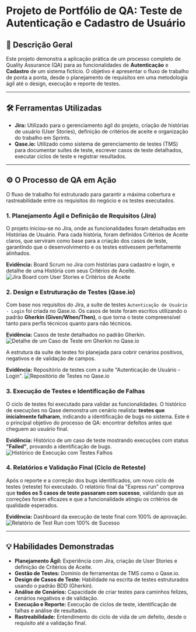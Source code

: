 # Projeto de Portfólio de QA: Teste de Autenticação e Cadastro de Usuário

## 📜 Descrição Geral
Este projeto demonstra a aplicação prática de um processo completo de Quality Assurance (QA) para as funcionalidades de **Autenticação** e **Cadastro** de um sistema fictício. O objetivo é apresentar o fluxo de trabalho de ponta a ponta, desde o planejamento de requisitos em uma metodologia ágil até o design, execução e reporte de testes.

---

## 🛠️ Ferramentas Utilizadas
* **Jira:** Utilizado para o gerenciamento ágil do projeto, criação de histórias de usuário (User Stories), definição de critérios de aceite e organização do trabalho em Sprints.
* **Qase.io:** Utilizado como sistema de gerenciamento de testes (TMS) para documentar suítes de teste, escrever casos de teste detalhados, executar ciclos de teste e registrar resultados.

---

## ⚙️ O Processo de QA em Ação

O fluxo de trabalho foi estruturado para garantir a máxima cobertura e rastreabilidade entre os requisitos do negócio e os testes executados.

### 1. Planejamento Ágil e Definição de Requisitos (Jira)
O projeto iniciou-se no Jira, onde as funcionalidades foram detalhadas em Histórias de Usuário. Para cada história, foram definidos Critérios de Aceite claros, que serviram como base para a criação dos casos de teste, garantindo que o desenvolvimento e os testes estivessem perfeitamente alinhados.

**Evidência:** Board Scrum no Jira com histórias para cadastro e login, e detalhe de uma História com seus Critérios de Aceite.
![Jira Board com User Stories e Critérios de Aceite](http://googleusercontent.com/file_content/4)

### 2. Design e Estruturação de Testes (Qase.io)
Com base nos requisitos do Jira, a suíte de testes `Autenticação de Usuário - Login` foi criada no Qase.io. Os casos de teste foram escritos utilizando o padrão **Gherkin (Given/When/Then)**, o que torna o teste compreensível tanto para perfis técnicos quanto para não técnicos.

**Evidência:** Casos de teste detalhados no padrão Gherkin.
![Detalhe de um Caso de Teste em Gherkin no Qase.io](http://googleusercontent.com/file_content/2)

A estrutura da suíte de testes foi planejada para cobrir cenários positivos, negativos e de validação de campos.

**Evidência:** Repositório de testes com a suíte "Autenticação de Usuário - Login".
![Repositório de Testes no Qase.io](http://googleusercontent.com/file_content/3)

### 3. Execução de Testes e Identificação de Falhas
O ciclo de testes foi executado para validar as funcionalidades. O histórico de execuções no Qase demonstra um cenário realista: **testes que inicialmente falharam**, indicando a identificação de bugs no sistema. Este é o principal objetivo do processo de QA: encontrar defeitos antes que cheguem ao usuário final.

**Evidência:** Histórico de um caso de teste mostrando execuções com status **"Failed"**, provando a identificação de bugs.
![Histórico de Execução com Testes Falhos](http://googleusercontent.com/file_content/0)

### 4. Relatórios e Validação Final (Ciclo de Reteste)
Após o reporte e a correção dos bugs identificados, um novo ciclo de testes (reteste) foi executado. O relatório final da "Express run" comprova que **todos os 5 casos de teste passaram com sucesso**, validando que as correções foram eficazes e que a funcionalidade atingiu os critérios de qualidade esperados.

**Evidência:** Dashboard da execução de teste final com 100% de aprovação.
![Relatório de Test Run com 100% de Sucesso](http://googleusercontent.com/file_content/1)

---

## 💡 Habilidades Demonstradas
* **Planejamento Ágil:** Experiência com Jira, criação de User Stories e definição de Critérios de Aceite.
* **Gestão de Testes:** Domínio de ferramentas de TMS como o Qase.io.
* **Design de Casos de Teste:** Habilidade na escrita de testes estruturados usando o padrão BDD (Gherkin).
* **Análise de Cenários:** Capacidade de criar testes para caminhos felizes, cenários negativos e de validação.
* **Execução e Reporte:** Execução de ciclos de teste, identificação de falhas e análise de resultados.
* **Rastreabilidade:** Entendimento do ciclo de vida de um defeito, desde o requisito até a validação final.
